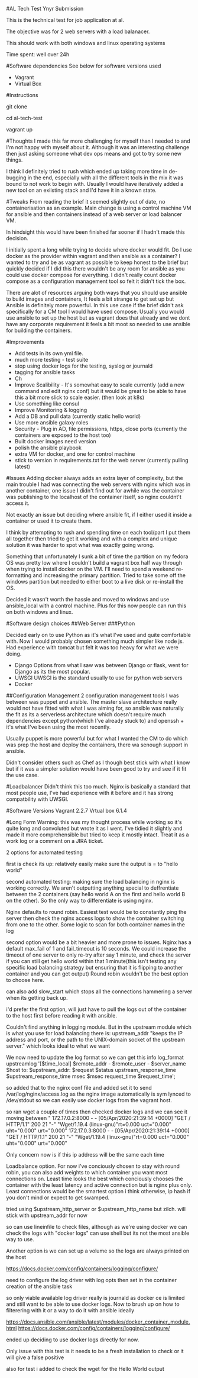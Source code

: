 #AL Tech Test Ynyr Submission

This is the technical test for job application at al.

The objective was for 2 web servers with a load balanacer.

This should work with both windows and linux operating systems

Time spent: well over 24h

#Software dependencies
See below for software versions used
* Vagrant
* Virtual Box

#Instructions 

git clone 

cd al-tech-test

vagrant up

#Thoughts
I made this far more challenging for myself than I needed to and I'm not happy with myself about it. Although it was an interesting challenge then just asking someone what dev ops means and got to try some new things.

I think I definitely tried to rush which ended up taking more time in de-bugging in the end, especially with all the different tools in the mix it was bound to not work to begin with. Usually I would have iteratively added a new tool on an exiisting stack and I'd have it in a known state.

#Tweaks
From reading the brief it seemed slightly out of date, no containerisation as an example. Main change is using a control machine VM for ansible and then containers instead of a web server or load balancer VM.

In hindsight this would have been finished far sooner if I hadn't made this decision.

I initially spent a long while trying to decide where docker would fit. Do I use docker as the provider within vagrant and then ansible as a container? I wanted to try and be as vagrant as possible to keep honest to the brief but quickly decided if I did this there wouldn't be any room for ansible as you could use docker compose for everything. I didn't really count docker compose as a configuration management tool so felt it didn't tick the box.

There are alot of resources arguing both ways that you should use ansible to build images and containers, It feels a bit strange to get set up but Ansible is definitely more powerful. In this use case if the brief didn't ask specifically for a CM tool I would have used compose. Usually you would use ansible to set up the host but as vagrant does that already and we dont have any corporate requirement it feels a bit moot so needed to use ansible for building the containers.



#Improvements
* Add tests in its own yml file.
* much more testing - test suite
* stop using docker logs for the testing, syslog or journald
* tagging for ansible tasks
* Ch
* Improve Scalibility - It's somewhat easy to scale currently (add a new command and edit nginx conf) but it would be great to be able to have this a bit more slick to scale easier. (then look at k8s)
* Use something like consul
* Improve Monitoring & logging
* Add a DB and pull data (currently static hello world)
* Use more ansible galaxy roles
* Security - Plug in AD, file permissions, https, close ports (currently the containers are exposed to the host too)
* Built docker images need version
* polish the ansible playbook
* extra VM for docker, and one for control machine
* stick to version in requirements.txt for the web server (currently pulling latest)

#Issues
Adding docker always adds an extra layer of complexity, but the main trouble I had was connecting the web servers with nginx which was in another container, one issue I didn't find out for awhile was the container was publishing to the localhost of the container itself, so nginx couldnt't access it.

Not exactly an issue but deciding where ansible fit, if I either used it inside a container or used it to create them.

I think by attempting to rush and spending time on each tool/part I put them all together then tried to get it working and with a complex and unique solution it was harder to spot what was exactly going wrong.

Something that unfortunately I sunk a bit of time the partition on my fedora OS was pretty low where I couldn't build a vagrant box half way through when trying to install docker on the VM. I'll need to spend a weekend re-formatting and increasing the primary partition. Tried to take some off the windows partition but needed to either boot to a live disk or re-install the OS.

Decided it wasn't worth the hassle and moved to windows and use ansible_local with a control machine. Plus for this now people can run this on both windows and linux.


#Software design choices
##Web Server
###Python

Decided early on to use Python as it's what I've used and quite comfortable with. Now I would probably chosen something much simpler like node js. Had experience with tomcat but felt it was too heavy for what we were doing. 

* Django
Options from what I saw was between Django or flask, went for Django as its the most popular.
* UWSGI
UWSGI is the standard usually to use for python web servers
* Docker


##Configuration Management
2 configuration management tools I was between was puppet and ansible. The master slave architecture really would  not have fitted with what I was aiming for, so ansible was naturally the fit as its a serverless architecture which doesn't require much dependencies except python(which I've already stuck to) and openssh + it's what I've been using the most recently.

Usually puppet is more powerful but for what I wanted the CM to do which was prep the host and deploy the containers, there wa senough support in ansible.

Didn't consider others such as Chef as I though best stick with what I know but if it was a simpler solution would have been good to try and see if it fit the use case.

#Loadbalancer
Didn't think this too much. Nginx is basically a standard that most people use, I've had experience with it before and it has strong compatbility with UWSGI.

#Software Versions
Vagrant 2.2.7
Vrtual box 6.1.4

#Long Form
Warning: this was my thought process while working so it's quite long and convoluted but wrote it as I went. I've tidied it slightly and made it more comprehensible but tried to keep it mostly intact. Treat it as a work log or a comment on a JIRA ticket.


2 options for automated testing

first is check its up: relatively easily make sure the output is = to "hello world"

second automated testing: making sure the load balancing in nginx is working correctly. We aren't outputting anything special to deffrentiate between the 2 containers (say hello world A on the first and hello world B on the other). So the only way to differentiate is using nginx.

Nginx defaults to round robin. Easiest test would be to constantly ping the server then check the nginx access logs to show the container switching from one to the other. Some logic to scan for both container names in the log

second option would be a bit heavier and more prone to issues. Nginx has a default max_fail of 1 and fail_timeout is 10 seconds. We could increase the timeout of one server to only re-try after say 1 minute, and check the server if you can still get hello world within that 1 minute(this isn't testing any specific load balancing strategy but ensuring that it is flipping to another container and you can get output) Round robin wouldn't be the best option to choose here.



can also add slow_start which stops all the connections hammering a server when its getting back up.

i'd prefer the first option, will just have to pull the logs out of the container to the host first before reading it with ansible.

Couldn't find anything in logging module. But in the upstream module which is what you use for load balancing there is: upstream_addr "keeps the IP address and port, or the path to the UNIX-domain socket of the upstream server." which looks ideal to what we want


We now need to update the log format so we can get this info
log_format upstreamlog '[$time_local] $remote_addr - $remote_user - $server_name $host to: $upstream_addr: $request $status upstream_response_time $upstream_response_time msec $msec request_time $request_time';

so added that to the nginx conf file and added set it to send /var/log/nginx/access.log as the nginx image automatically is sym lynced to /dev/stdout so we can easily use docker logs from the vagrant host.

so ran wget a couple of times then checked docker logs and we can see it moving between "
172.17.0.2:8000 - - [05/Apr/2020:21:39:14 +0000] "GET / HTTP/1.1" 200 21 "-" "Wget/1.19.4 (linux-gnu)"rt=0.000 uct="0.000" uht="0.000" urt="0.000"
172.17.0.3:8000 - - [05/Apr/2020:21:39:14 +0000] "GET / HTTP/1.1" 200 21 "-" "Wget/1.19.4 (linux-gnu)"rt=0.000 uct="0.000" uht="0.000" urt="0.000"

Only concern now is if this ip address will be the same each time

Loadbalance option. For now i've conciously chosen to stay with round robin, you can also add weights to which container you want most connections on. Least time looks the best which conciously chooses the container with the least latency and active connection but is nginx plus only. Least connections would be the smartest option i think otherwise, ip hash if you don't mind or expect to get swamped.

tried using $upstream_http_server or $upstream_http_name but zilch. will stick with upstream_addr for now


so can use lineinfile to check files, although as we're using docker we can check the logs with "docker logs" can use shell but its not the most ansible way to use.

Another option is we can set up a volume so the logs are always printed on the host

https://docs.docker.com/config/containers/logging/configure/


need to configure the log driver with log opts then set in the container creation of the ansible task

so only viable available log driver really is journald as docker ce is limited and still want to be able to use docker logs.
 Now to brush up on how to filterering with it or a way to do it with ansible ideally

https://docs.ansible.com/ansible/latest/modules/docker_container_module.html
https://docs.docker.com/config/containers/logging/configure/


ended up deciding to use docker logs directly for now.

Only issue with this test is it needs to be a fresh installation to check or it will give a false positive

also for test i added to check the wget for the Hello World output
